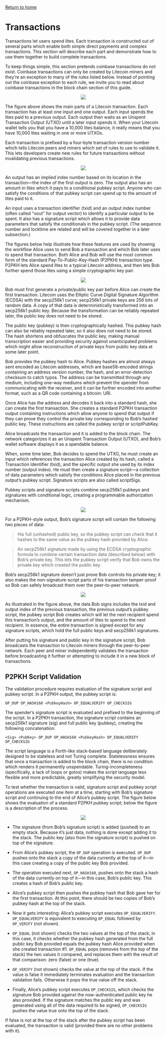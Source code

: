 [Return to home](README.md)

# Transactions

Transactions let users spend lites. Each transaction is constructed out of several parts which enable both simple direct payments and complex transactions. This section will describe each part and demonstrate how to use them together to build complete transactions.

To keep things simple, this section pretends coinbase transactions do not exist. Coinbase transactions can only be created by Litecoin miners and they’re an exception to many of the rules listed below. Instead of pointing out the coinbase exception to each rule, we invite you to read about coinbase transactions in the block chain section of this guide.

<p align="center">
    <img src="img/en-tx-overview.svg"><br>
    <i></i>
</p>

The figure above shows the main parts of a Litecoin transaction. Each transaction has at least one input and one output. Each input spends the lites paid to a previous output. Each output then waits as an Unspent Transaction Output (UTXO) until a later input spends it. When your Litecoin wallet tells you that you have a 10,000 lites balance, it really means that you have 10,000 lites waiting in one or more UTXOs.

Each transaction is prefixed by a four-byte transaction version number which tells Litecoin peers and miners which set of rules to use to validate it. This lets developers create new rules for future transactions without invalidating previous transactions.

<p align="center">
    <img src="img/en-tx-overview-spending.svg"><br>
    <i></i>
</p>

An output has an implied index number based on its location in the transaction—the index of the first output is zero. The output also has an amount in lites which it pays to a conditional pubkey script. Anyone who can satisfy the conditions of that pubkey script can spend up to the amount of lites paid to it.

An input uses a transaction identifier (txid) and an output index number (often called “vout” for output vector) to identify a particular output to be spent. It also has a signature script which allows it to provide data parameters that satisfy the conditionals in the pubkey script. (The sequence number and locktime are related and will be covered together in a later subsection.)

The figures below help illustrate how these features are used by showing the workflow Alice uses to send Bob a transaction and which Bob later uses to spend that transaction. Both Alice and Bob will use the most common form of the standard Pay-To-Public-Key-Hash (P2PKH) transaction type. P2PKH lets Alice spend lites to a typical Litecoin address, and then lets Bob further spend those lites using a simple cryptographic key pair.

<p align="center">
    <img src="img/en-creating-p2pkh-output.svg"><br>
    <i></i>
</p>

Bob must first generate a private/public key pair before Alice can create the first transaction. Litecoin uses the Elliptic Curve Digital Signature Algorithm (ECDSA) with the secp256k1 curve; secp256k1 private keys are 256 bits of random data. A copy of that data is deterministically transformed into an secp256k1 public key. Because the transformation can be reliably repeated later, the public key does not need to be stored.

The public key (pubkey) is then cryptographically hashed. This pubkey hash can also be reliably repeated later, so it also does not need to be stored. The hash shortens and obfuscates the public key, making manual transcription easier and providing security against unanticipated problems which might allow reconstruction of private keys from public key data at some later point.

Bob provides the pubkey hash to Alice. Pubkey hashes are almost always sent encoded as Litecoin addresses, which are base58-encoded strings containing an address version number, the hash, and an error-detection checksum to catch typos. The address can be transmitted through any medium, including one-way mediums which prevent the spender from communicating with the receiver, and it can be further encoded into another format, such as a QR code containing a bitcoin: URI.

Once Alice has the address and decodes it back into a standard hash, she can create the first transaction. She creates a standard P2PKH transaction output containing instructions which allow anyone to spend that output if they can prove they control the private key corresponding to Bob’s hashed public key. These instructions are called the pubkey script or scriptPubKey.

Alice broadcasts the transaction and it is added to the block chain. The network categorizes it as an Unspent Transaction Output (UTXO), and Bob’s wallet software displays it as a spendable balance.

When, some time later, Bob decides to spend the UTXO, he must create an input which references the transaction Alice created by its hash, called a Transaction Identifier (txid), and the specific output she used by its index number (output index). He must then create a signature script—a collection of data parameters which satisfy the conditions Alice placed in the previous output’s pubkey script. Signature scripts are also called scriptSigs.

Pubkey scripts and signature scripts combine secp256k1 pubkeys and signatures with conditional logic, creating a programmable authorization mechanism.

<p align="center">
    <img src="img/en-unlocking-p2pkh-output.svg"><br>
    <i></i>
</p>

For a P2PKH-style output, Bob’s signature script will contain the following two pieces of data:

> His full (unhashed) public key, so the pubkey script can check that it hashes to the same value as the pubkey hash provided by Alice.

> An secp256k1 signature made by using the ECDSA cryptographic formula to combine certain transaction data (described below) with Bob’s private key. This lets the pubkey script verify that Bob owns the private key which created the public key.

Bob’s secp256k1 signature doesn’t just prove Bob controls his private key; it also makes the non-signature-script parts of his transaction tamper-proof so Bob can safely broadcast them over the peer-to-peer network.

<p align="center">
    <img src="img/en-signing-output-to-spend.svg"><br>
    <i></i>
</p>

As illustrated in the figure above, the data Bob signs includes the txid and output index of the previous transaction, the previous output’s pubkey script, the pubkey script Bob creates which will let the next recipient spend this transaction’s output, and the amount of lites to spend to the next recipient. In essence, the entire transaction is signed except for any signature scripts, which hold the full public keys and secp256k1 signatures.

After putting his signature and public key in the signature script, Bob broadcasts the transaction to Litecoin miners through the peer-to-peer network. Each peer and miner independently validates the transaction before broadcasting it further or attempting to include it in a new block of transactions.

## P2PKH Script Validation

The validation procedure requires evaluation of the signature script and pubkey script. In a P2PKH output, the pubkey script is:

`OP_DUP OP_HASH160 <PubkeyHash> OP_EQUALVERIFY OP_CHECKSIG`

The spender’s signature script is evaluated and prefixed to the beginning of the script. In a P2PKH transaction, the signature script contains an secp256k1 signature (sig) and full public key (pubkey), creating the following concatenation:

`<Sig> <PubKey> OP_DUP OP_HASH160 <PubkeyHash> OP_EQUALVERIFY OP_CHECKSIG`

The script language is a Forth-like stack-based language deliberately designed to be stateless and not Turing complete. Statelessness ensures that once a transaction is added to the block chain, there is no condition which renders it permanently unspendable. Turing-incompleteness (specifically, a lack of loops or gotos) makes the script language less flexible and more predictable, greatly simplifying the security model.

To test whether the transaction is valid, signature script and pubkey script operations are executed one item at a time, starting with Bob’s signature script and continuing to the end of Alice’s pubkey script. The figure below shows the evaluation of a standard P2PKH pubkey script; below the figure is a description of the process.

<p align="center">
    <img src="img/en-p2pkh-stack.svg"><br>
    <i></i>
</p>

- The signature (from Bob’s signature script) is added (pushed) to an empty stack. Because it’s just data, nothing is done except adding it to the stack. The public key (also from the signature script) is pushed on top of the signature.

- From Alice’s pubkey script, the `OP_DUP` operation is executed. `OP_DUP` pushes onto the stack a copy of the data currently at the top of it—in this case creating a copy of the public key Bob provided.

- The operation executed next, `OP_HASH160`, pushes onto the stack a hash of the data currently on top of it—in this case, Bob’s public key. This creates a hash of Bob’s public key.

- Alice’s pubkey script then pushes the pubkey hash that Bob gave her for the first transaction. At this point, there should be two copies of Bob’s pubkey hash at the top of the stack.

- Now it gets interesting: Alice’s pubkey script executes `OP_EQUALVERIFY`. `OP_EQUALVERIFY` is equivalent to executing `OP_EQUAL` followed by `OP_VERIFY` (not shown).

- `OP_EQUAL` (not shown) checks the two values at the top of the stack; in this case, it checks whether the pubkey hash generated from the full public key Bob provided equals the pubkey hash Alice provided when she created transaction #1. `OP_EQUAL` pops (removes from the top of the stack) the two values it compared, and replaces them with the result of that comparison: zero (false) or one (true).

- `OP_VERIFY` (not shown) checks the value at the top of the stack. If the value is false it immediately terminates evaluation and the transaction validation fails. Otherwise it pops the true value off the stack.

- Finally, Alice’s pubkey script executes `OP_CHECKSIG`, which checks the signature Bob provided against the now-authenticated public key he also provided. If the signature matches the public key and was generated using all of the data required to be signed, `OP_CHECKSIG` pushes the value true onto the top of the stack.

If false is not at the top of the stack after the pubkey script has been evaluated, the transaction is valid (provided there are no other problems with it).
